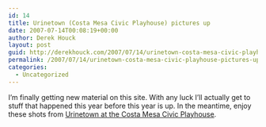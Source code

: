 ```yaml
---
id: 14
title: Urinetown (Costa Mesa Civic Playhouse) pictures up
date: 2007-07-14T00:08:19+00:00
author: Derek Houck
layout: post
guid: http://derekhouck.com/2007/07/14/urinetown-costa-mesa-civic-playhouse-pictures-up/
permalink: /2007/07/14/urinetown-costa-mesa-civic-playhouse-pictures-up/
categories:
  - Uncategorized
---
```

I&#8217;m finally getting new material on this site. With any luck I&#8217;ll actually get to stuff that happened this year before this year is up. In the meantime, enjoy these shots from [Urinetown at the Costa Mesa Civic Playhouse](/pictures/Urinetown/).